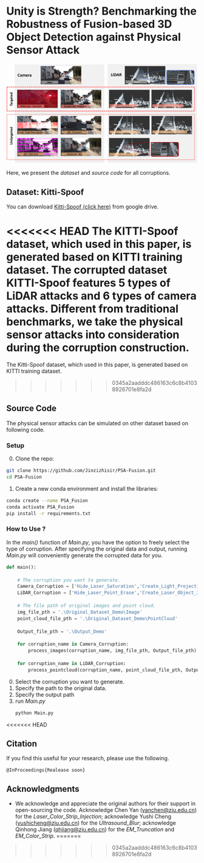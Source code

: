 # Unity is Strength? Benchmarking the Robustness of Fusion-based 3D Object Detection against Physical Sensor Attack

![alt text](./corruptions.png)

Here, we present the _dataset_ and _source code_ for all corruptions. 

## Dataset: Kitti-Spoof
You can download [Kitti-Spoof (click here)](https://drive.google.com/drive/folders/1lM__ssa1u_4X2D8tLoEHmxVQTytnwz1I?usp=sharing) from google drive.

<<<<<<< HEAD
The KITTI-Spoof dataset, which used in this paper, is generated based on KITTI training dataset. The corrupted dataset KITTI-Spoof features 5 types of LiDAR attacks and 6 types of camera attacks. Different from traditional benchmarks, we take the physical sensor attacks into consideration during the corruption construction.
=======
The Kitti-Spoof dataset, which used in this paper, is generated based on KITTI training dataset.
>>>>>>> 0345a2aadddc486163c6c8b41038926701e8fa2d


## Source Code
The physical sensor attacks can be simulated on other dataset based on following code.

### Setup
0.  Clone the repo:
```bash
git clone https://github.com/Jinzizhisir/PSA-Fusion.git
cd PSA-Fusion
```

1. Create a new conda environment and install the libraries:
```bash
conda create --name PSA_Fusion
conda activate PSA_Fusion
pip install -r requirements.txt
```

### How to Use ?
In the _main()_ function of _Main.py_, you have the option to freely select the type of corruption. After specifying the original data and output, running _Main.py_ will conveniently generate the corrupted data for you.

```python
def main():

    # The corruption you want to generate.
    Camera_Corruption = ['Hide_Laser_Saturation','Create_Light_Projection','Laser_Color_Strip_Injection','EM_Truncation','EM_Color_Strip','Ultrasound_Blur']
    LiDAR_Corruption = ['Hide_Laser_Point_Erase','Create_Laser_Object_Injection','Laser_Arbitrary_Point_Injection','Laser_Background_Noise_Injection','EM_Point_Interference']

    # The file path of original images and point cloud.
    img_file_pth = '.\Original_Dataset_Demo\Image' 
    point_cloud_file_pth = '.\Original_Dataset_Demo\PointCloud'

    Output_file_pth = '.\Output_Demo'

    for corruption_name in Camera_Corruption:
        process_images(corruption_name, img_file_pth, Output_file_pth)
    
    for corruption_name in LiDAR_Corruption:
        process_pointcloud(corruption_name, point_cloud_file_pth, Output_file_pth)
```

0. Select the corruption you want to generate. 
1. Specify the path to the original data.
2. Specify the output path
3. run _Main.py_
   ```bash
   python Main.py
   ```

<<<<<<< HEAD
## Citation
If you find this useful for your research, please use the following.

```
@InProceedings{Realease soon}
```

## Acknowledgments
 - We acknowledge and appreciate the original authors for their support in open-sourcing the code. Acknowledge Chen Yan (yanchen@zju.edu.cn) for the _Laser_Color_Strip_Injection_; acknowledge Yushi Cheng (yushicheng@zju.edu.cn) for the _Ultrasound_Blur_; acknowledge Qinhong Jiang (qhjiang@zju.edu.cn) for the _EM_Truncation_ and _EM_Color_Strip_.
=======
>>>>>>> 0345a2aadddc486163c6c8b41038926701e8fa2d
